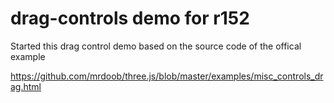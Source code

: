 # drag-controls demo for r152

Started this drag control demo based on the source code of the offical example 

https://github.com/mrdoob/three.js/blob/master/examples/misc_controls_drag.html